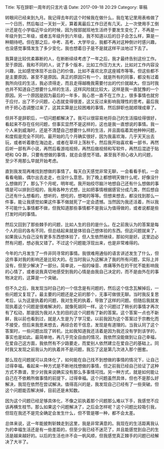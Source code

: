 Title: 写在辞职一周年的只言片语
Date: 2017-09-18 20:29
Category: 草稿

转眼间已经来到九月。我记得去年的这个时候我在做什么，我在笔记里用表格做了一个日历，然后每过一天划一天，算着离最后工作日还有几天。上一次使用手工倒计还是在小学临近毕业的时候，因为按部就班地生活终于要发生变化了，不再是一年级升到二年级，或者五年级升到六年级，我不知道以后的日子会怎么样，算是一种期待吧。但在那之后，中考、高考、大学毕业，我都不再对这种倒计时感兴趣，也没感觉事情发生了多少变化，我也想着日子是不是就这样平淡地过下去了。

我算是比较优柔寡断的人，在断断续续考虑了一年之后，我才最终告别这份工作。至于原因，我和不同的人，说了多个版本，比如工作压力太大，比如对工作内容没兴趣，比如感觉体现不出自己的价值，比如不喜欢北京这座城市等等。但这些都不是主要原因，甚至不是原因。真正的原因只有一个，就是所有的同事，都没有过着我所向往的生活，我必须得走，而且走得越晚我需要付出的代价就越大。但当时我也并不知道自己想要什么样的生活，这样风险就比较大，这样是我一直犹豫的一个原因。另一个原因是因为最后的一年多，我心思一直不在工作上，很多事情也就穷于应付，出了不少问题，心态就变得很差，这又反过来影响我理性的思考。最后我终于把心态调整过来了，这其实算是比较困难的事情，然后辞职也就顺理成章了。

但并不是辞职后，一切问题都解决了。我可以很容易地将自己的生活描绘得很好，看起来不存在任何问题，但事实显然不是这样的，这也是我一直想说的事情。我一个人来到威海时，还是不清楚自己想要什么样的生活，并且面临着其他种种问题，和度假是完全不同的。最开始的几个月确实很好，因为我喜欢海，几乎天天出去玩，或者听着歌在海边走，或者在草坪上荡秋千。然后我开始喜欢看一部书，再然后听一部有声小说，再然后看游戏视频，再然后做视频和写软件，再然后混迹于贴吧和 QQ 群，只要有想做的事情，就总会感觉不错。甚至我不担心收入的问题，至少不用那么早就开始考虑。

直到我发现再难找到想做的事情了。每天白天感觉非常无聊，一会看看手机，一会看看电脑，偶尔出去走走，也没什么意思。到了晚上都想明天做什么呢，好像没什么想做的了，那么下个月呢，明年呢。我开始绞尽脑汁地想自己还有什么想做的事情是可以排到日程的，我用各种方式想，比如把事情根据感官分成几类，然后想自己还有什么想看的，想听的，想吃的，想喝的等等。但想来想去，都没找到那么一件事，能让我感觉如果这件事不做就死了一定会遗憾。当然因为我还活着，所以我不可能什么事情都不做，但我知道那些事情都不是我认为值得做的，或者说都是些打发时间的事情。

然后又回到了那些棘手的问题，比如人生的目的是什么。在之前我认为的答案是每个人的目的各有不同，但总结起来就是体验自己想体验的东西。但这问题就来了，如果我认为自己没有更多东西想体验了，但人生依然继续，那如何是好。这里边必然有问题，想必我又错了。不过这个问题能浮现出来，也是非常难得的。

今年的六月发生了一件非同寻常的事情。我很难用通俗的语言讲述发生了什么，但这件事对我的影响还是比较大的。在当时我认为这解决了我的所有问题，实际上并没有，但至少解决了一部分。简单说，一般的噪音、疼痛等外在的干扰不能影响我的心情了，或者说我真切地感受到我的心情是由我自己决定的，而不是由外在的事物决定的，这算是一个突破。

但不久之后，我发现当时自己的一个信念是有问题的，然后这个信念瓦解掉后，一些问题又复现了。最主要的问题还是之前的那个，无事可做很无聊。当时我反复思考后，认为这是执着的问题，我对生死的执着，导致了这样的问题。但随后我就发现执着这个问题是很难解决的，就像死胡同一样。这个问题过了稍长的事情才再次有了松动，那是因为我对人生的目的这个问题有了新的答案。这个答案一点也不新鲜，我以前也看到过，就是人生是为了学习爱。以前我因为这个答案过于宗教化而不接受，但后来我思来想去，再综合若干信息，发现是有道理的。当我认同了这个答案时，一些问题出现了转机，比如我知道我还活着是因为我还没有学到该学的，事实也是如此。最简单地，再几乎完全自由的情况，我依然没能做到让自己幸福，在爱自己这方面，我依然有不少路要走，而爱别人依然建立在爱自己的基础上。同时我又发现之前我认为的执着并不是问题，我忘了这是第几次进入那个圈套。

那么现在问题就可以具体化了，如何能在自己找不到想做的事情的情况下，让自己过得幸福。看起来一种方式是不断地找想做的事情，但之前我已经自己验证了这种方式不靠谱，至少对我来说确实没有那么多事情可找。另一种方式，就是如何能让自己在不依赖所做事情的前提下，过得幸福。这个问题虽然具体，但也不是那么好解决，我现在依然在尝试解决。值得高兴的是，我发现自己已经有了一些突破。但这个问题能否解决掉，目前还是未知数。

因为这个问题已经足够具体化，不像之前执着那个问题那么难以下手，我感觉不应该再横生枝节。那么如果这个问题解决了，之后会怎样呢？这个问题比较吸引我，但现在我还不是完全确定会发生什么，但不管是哪一种，都不会太差。

总体来说，这一年能披荆斩棘走到这里，我是非常满意的。我现在的生活距离我认为的幸福生活还是有一些差距的，但至少我已经不迷茫了，并且能感觉到自己的生活是越来越好的。以后的生活也许不会一帆风顺，但我感觉真正棘手的问题已经解决了大半了。
